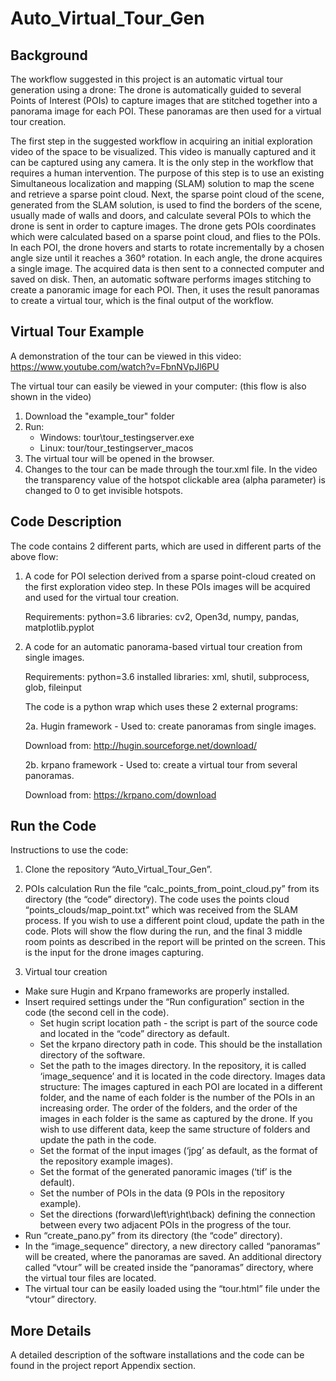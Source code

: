 # Auto_Virtual_Tour_Gen

## Background
The workflow suggested in this project is an automatic virtual tour generation using a drone:
The drone is automatically guided to several Points of Interest (POIs) to capture images that are stitched together into 
a panorama image for each POI. These panoramas are then used for a virtual tour creation.

The first step in the suggested workflow in acquiring an initial exploration video of the space to be visualized.
This video is manually captured and it can be captured using any camera. It is the only step in the workflow that 
requires a human intervention. The purpose of this step is to use an existing Simultaneous localization and mapping (SLAM)
solution to map the scene and retrieve a sparse point cloud.
Next, the sparse point cloud of the scene, generated from the SLAM solution, is used to find the borders of the scene, 
usually made of walls and doors, and calculate several POIs to which the drone is sent in order to capture images.
The drone gets POIs coordinates which were calculated based on a sparse point cloud, and flies to the POIs.
In each POI, the drone hovers and starts to rotate incrementally by a chosen angle size until it reaches a 360° rotation.
In each angle, the drone acquires a single image. The acquired data is then sent to a connected computer and saved on disk.
Then, an automatic software performs images stitching to create a panoramic image for each POI.
Then, it uses the result panoramas to create a virtual tour, which is the final output of the workflow.


## Virtual Tour Example
A demonstration of the tour can be viewed in this video:
https://www.youtube.com/watch?v=FbnNVpJl6PU

The virtual tour can easily be viewed in your computer: (this flow is also shown in the video)
1. Download the "example_tour" folder
2. Run:
    - Windows: tour\tour_testingserver.exe
    - Linux: tour/tour_testingserver_macos
3. The virtual tour will be opened in the browser.
4. Changes to the tour can be made through the tour.xml file. In the video the transparency value of the hotspot clickable area (alpha parameter) is changed to 0 to get invisible hotspots.

## Code Description
The code contains 2 different parts, which are used in different parts of the above flow:

1. A code for POI selection derived from a sparse point-cloud created on the first exploration video step.
    In these POIs images will be acquired and used for the virtual tour creation.
    
    Requirements:
    python=3.6
    libraries: cv2, Open3d, numpy, pandas, matplotlib.pyplot


2. A code for an automatic panorama-based virtual tour creation from single images.

    Requirements:
    python=3.6
    installed libraries: xml, shutil, subprocess, glob, fileinput

    The code is a python wrap which uses these 2 external programs:
    
    2a. Hugin framework - Used to: create panoramas from single images.
    
    Download from: 
    http://hugin.sourceforge.net/download/

    2b. krpano framework - Used to: create a virtual tour from several panoramas.
        
    Download from: 
	https://krpano.com/download


## Run the Code
Instructions to use the code:
1. Clone the repository “Auto_Virtual_Tour_Gen”.

2. POIs calculation
Run the file “calc_points_from_point_cloud.py” from its directory (the “code” directory).
The code uses the points cloud “points_clouds/map_point.txt” which was received from the SLAM process. If you wish to use a different point cloud, update the path in the code.
Plots will show the flow during the run, and the final 3 middle room points as described in the report will be printed on the screen. This is the input for the drone images capturing.

3. Virtual tour creation
- Make sure Hugin and Krpano frameworks are properly installed.
- Insert required settings under the “Run configuration” section in the code (the second cell in the code).
	* Set hugin script location path - the script is part of the source code and located in the “code” directory as default.
	* Set the krpano directory path in code. This should be the installation directory of the software.
	* Set the path to the images directory. In the repository, it is called ‘image_sequence’ and it is located in the code directory.
	Images data structure:
	The images captured in each POI are located in a different folder, and the name of each folder is the number of the POIs in an increasing order. The order of the folders, and the order of the images in each folder is the same as captured by the drone.
	If you wish to use different data, keep the same structure of folders and update the path in the code.
	* Set the format of the input images (‘jpg’ as default, as the format of the repository example images).
	* Set the format of the generated panoramic images (‘tif’ is the default).
	* Set the number of POIs in the data (9 POIs in the repository example).
	* Set the directions (forward\left\right\back) defining the connection between every two adjacent POIs in the progress of the tour. 
- Run “create_pano.py” from its directory (the “code” directory).
- In the “image_sequence” directory, a new directory called “panoramas” will be created, where the panoramas are saved. An additional directory called “vtour” will be created inside the “panoramas” directory, where the virtual tour files are located.
- The virtual tour can be easily loaded using the “tour.html” file under the “vtour” directory.


## More Details
A detailed description of the software installations and the code can be found in the project report Appendix section.


